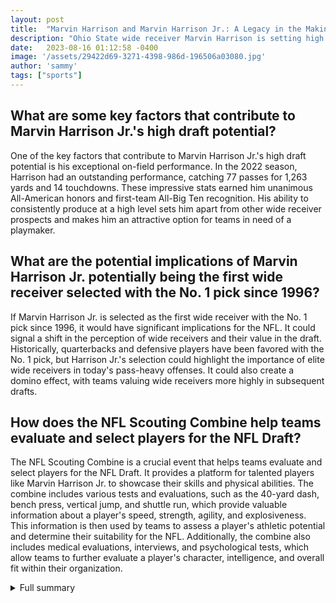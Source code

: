 ```yaml
---
layout: post
title:  "Marvin Harrison and Marvin Harrison Jr.: A Legacy in the Making"
description: "Ohio State wide receiver Marvin Harrison is setting high expectations for his performance at the 2024 NFL Scouting Combine."
date:   2023-08-16 01:12:58 -0400
image: '/assets/29422d69-3271-4398-986d-196506a03080.jpg'
author: 'sammy'
tags: ["sports"]
---
```


## What are some key factors that contribute to Marvin Harrison Jr.'s high draft potential?
One of the key factors that contribute to Marvin Harrison Jr.'s high draft potential is his exceptional on-field performance. In the 2022 season, Harrison had an outstanding performance, catching 77 passes for 1,263 yards and 14 touchdowns. These impressive stats earned him unanimous All-American honors and first-team All-Big Ten recognition. His ability to consistently produce at a high level sets him apart from other wide receiver prospects and makes him an attractive option for teams in need of a playmaker.

## What are the potential implications of Marvin Harrison Jr. potentially being the first wide receiver selected with the No. 1 pick since 1996?
If Marvin Harrison Jr. is selected as the first wide receiver with the No. 1 pick since 1996, it would have significant implications for the NFL. It could signal a shift in the perception of wide receivers and their value in the draft. Historically, quarterbacks and defensive players have been favored with the No. 1 pick, but Harrison Jr.'s selection could highlight the importance of elite wide receivers in today's pass-heavy offenses. It could also create a domino effect, with teams valuing wide receivers more highly in subsequent drafts.

## How does the NFL Scouting Combine help teams evaluate and select players for the NFL Draft?
The NFL Scouting Combine is a crucial event that helps teams evaluate and select players for the NFL Draft. It provides a platform for talented players like Marvin Harrison Jr. to showcase their skills and physical abilities. The combine includes various tests and evaluations, such as the 40-yard dash, bench press, vertical jump, and shuttle run, which provide valuable information about a player's speed, strength, agility, and explosiveness. This information is then used by teams to assess a player's athletic potential and determine their suitability for the NFL. Additionally, the combine also includes medical evaluations, interviews, and psychological tests, which allow teams to further evaluate a player's character, intelligence, and overall fit within their organization.

<details>
  <summary>Full summary</summary>
Ohio State wide receiver Marvin Harrison is setting high expectations for his performance at the 2024 NFL Scouting Combine. Harrison anticipates running a 40-yard dash time in the high 4.3 range, aiming to join the elite group of wide receivers who achieved a sub-4.4-second time at the combine.<br><br>In the 2022 season, Harrison had an outstanding performance, catching 77 passes for 1,263 yards and 14 touchdowns. His impressive stats earned him unanimous All-American honors and first-team All-Big Ten recognition.<br><br>Considered one of the top draft-eligible players across all positions, Harrison has the potential to be selected within the top three picks in the upcoming NFL Draft. If he achieves his goal of a sub-4.4 second 40-yard dash time at the combine, he could potentially be the first receiver selected with the No. 1 pick since Keyshawn Johnson in 1996.<br><br>Apart from his speed and on-field performance, Harrison has made dietary changes to enhance his physical abilities. He has been working hard to improve his strength and endurance, evident in his ability to produce 20 reps on the bench press at 225 pounds.<br><br>The bench press, one of the events at the NFL Combine, measures a player's muscle strength and endurance. Participants lift a weight of 225 pounds and perform as many reps as possible. The score for this event is an important evaluation factor for scouts and teams.<br><br>Harrison's dedication to his craft and his exceptional athleticism have drawn comparisons to his father, Marvin Darnell Harrison Sr. The elder Harrison, who played for the Indianapolis Colts for 13 seasons, is considered one of the greatest wide receivers in NFL history. He earned a Super Bowl ring, was an eight-time Pro Bowler, and broke multiple records during his illustrious career.<br><br>Marvin Harrison Jr., following in his father's footsteps, is viewed as a top-five pick in the 2023 NFL Draft. A standout receiver for the Ohio State Buckeyes, he had a remarkable 1,263-yard season in 2022. He has been recognized as one of Bruce Feldman's college football freaks and has demonstrated his athleticism by clocking a 4.38-second 40-yard dash and reaching a top speed of 23.3 mph.<br><br>With his impressive statistics, athleticism, and physical abilities, Marvin Harrison Jr. is expected to be a high pick in the 2023 NFL Draft. Standing at 6-foot-4 and running a 4.38 or better, he can potentially become the first receiver of his size and speed combination to be selected in the first round.<br><br>While the NFL Scouting Combine provides a platform for talented players like Harrison Jr. to showcase their skills, it has a rich history of its own. The Combine, also known as the National Invitational Camp (NIC), has been an essential event for NFL personnel departments to evaluate top draft-eligible college players.<br><br>Since its centralized organization in 1985, the combine has allowed teams to conduct more thorough evaluations, making it an ultimate job interview for aspiring NFL players. The process includes medical evaluations, interviews, psychological tests, and physical displays to provide accurate information to all NFL clubs.<br><br>The wide receiver position has seen several players drafted first overall in NFL Draft history. Notable names include Dave Parks, Irving Fryar, and Keyshawn Johnson. Johnson, drafted in 1996 by the New York Jets, was the last wide receiver to be chosen with the No. 1 pick.<br><br>Despite the challenges and unlikely odds of another wide receiver being drafted first overall in the future, Marvin Harrison and Marvin Harrison Jr. both have the potential to leave their mark on NFL history. With their exceptional skills and work ethic, they are set to make a significant impact at the NFL Scouting Combine and beyond.<br><br>Marvin Harrison and Marvin Harrison Jr. both possess the talent, dedication, and drive to achieve great success in their NFL careers. As they continue to hone their skills and perform at the highest level, they are on a path to leave a lasting legacy in the world of football.
</details>
